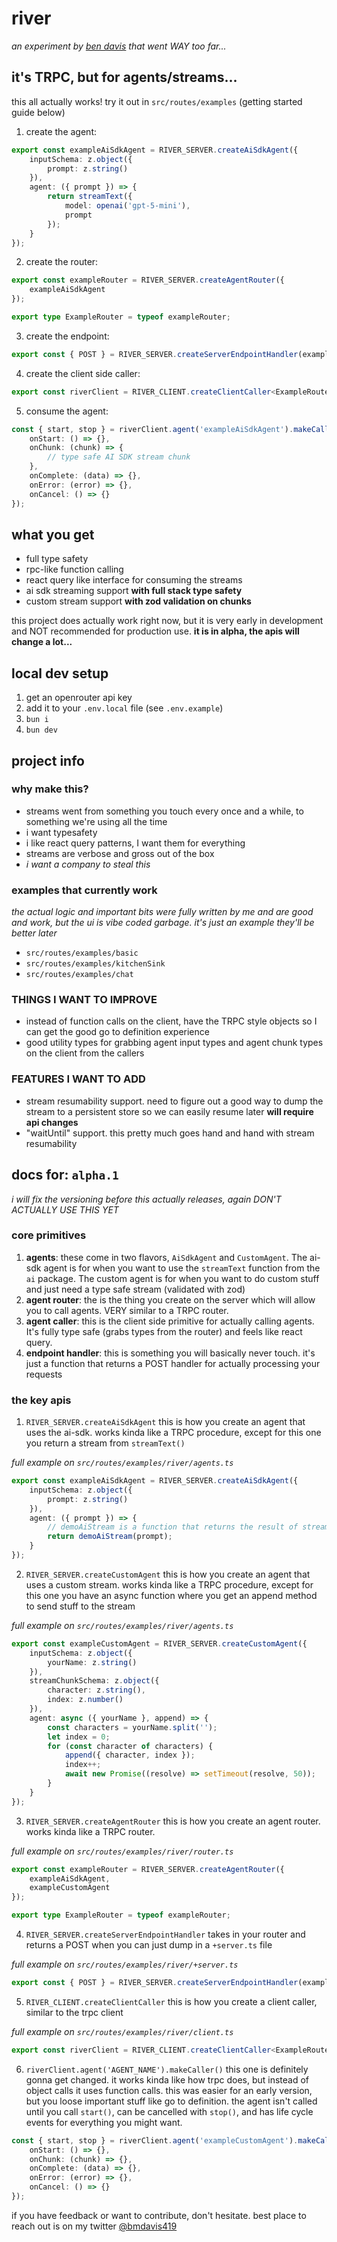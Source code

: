 # river

_an experiment by [ben davis](https://davis7.sh) that went WAY too far..._

## it's TRPC, but for agents/streams...

this all actually works! try it out in `src/routes/examples` (getting started guide below)

1. create the agent:

```ts
export const exampleAiSdkAgent = RIVER_SERVER.createAiSdkAgent({
	inputSchema: z.object({
		prompt: z.string()
	}),
	agent: ({ prompt }) => {
		return streamText({
			model: openai('gpt-5-mini'),
			prompt
		});
	}
});
```

2. create the router:

```ts
export const exampleRouter = RIVER_SERVER.createAgentRouter({
	exampleAiSdkAgent
});

export type ExampleRouter = typeof exampleRouter;
```

3. create the endpoint:

```ts
export const { POST } = RIVER_SERVER.createServerEndpointHandler(exampleRouter);
```

4. create the client side caller:

```ts
export const riverClient = RIVER_CLIENT.createClientCaller<ExampleRouter>('/examples/river');
```

5. consume the agent:

```ts
const { start, stop } = riverClient.agent('exampleAiSdkAgent').makeCaller({
	onStart: () => {},
	onChunk: (chunk) => {
		// type safe AI SDK stream chunk
	},
	onComplete: (data) => {},
	onError: (error) => {},
	onCancel: () => {}
});
```

## what you get

- full type safety
- rpc-like function calling
- react query like interface for consuming the streams
- ai sdk streaming support **with full stack type safety**
- custom stream support **with zod validation on chunks**

this project does actually work right now, but it is very early in development and NOT recommended for production use. **it is in alpha, the apis will change a lot...**

## local dev setup

1. get an openrouter api key
2. add it to your `.env.local` file (see `.env.example`)
3. `bun i`
4. `bun dev`

## project info

### why make this?

- streams went from something you touch every once and a while, to something we're using all the time
- i want typesafety
- i like react query patterns, I want them for everything
- streams are verbose and gross out of the box
- _i want a company to steal this_

### examples that currently work

_the actual logic and important bits were fully written by me and are good and work, but the ui is vibe coded garbage. it's just an example they'll be better later_

- `src/routes/examples/basic`
- `src/routes/examples/kitchenSink`
- `src/routes/examples/chat`

### THINGS I WANT TO IMPROVE

- instead of function calls on the client, have the TRPC style objects so I can get the good go to definition experience
- good utility types for grabbing agent input types and agent chunk types on the client from the callers

### FEATURES I WANT TO ADD

- stream resumability support. need to figure out a good way to dump the stream to a persistent store so we can easily resume later **will require api changes**
- "waitUntil" support. this pretty much goes hand and hand with stream resumability

## docs for: `alpha.1`

_i will fix the versioning before this actually releases, again DON'T ACTUALLY USE THIS YET_

### core primitives

1. **agents**: these come in two flavors, `AiSdkAgent` and `CustomAgent`. The ai-sdk agent is for when you want to use the `streamText` function from the `ai` package. The custom agent is for when you want to do custom stuff and just need a type safe stream (validated with zod)
2. **agent router**: the is the thing you create on the server which will allow you to call agents. VERY similar to a TRPC router.
3. **agent caller**: this is the client side primitive for actually calling agents. It's fully type safe (grabs types from the router) and feels like react query.
4. **endpoint handler**: this is something you will basically never touch. it's just a function that returns a POST handler for actually processing your requests

### the key apis

1. `RIVER_SERVER.createAiSdkAgent`
   this is how you create an agent that uses the ai-sdk. works kinda like a TRPC procedure, except for this one you return a stream from `streamText()`

_full example on `src/routes/examples/river/agents.ts`_

```ts
export const exampleAiSdkAgent = RIVER_SERVER.createAiSdkAgent({
	inputSchema: z.object({
		prompt: z.string()
	}),
	agent: ({ prompt }) => {
		// demoAiStream is a function that returns the result of streamText()
		return demoAiStream(prompt);
	}
});
```

2. `RIVER_SERVER.createCustomAgent`
   this is how you create an agent that uses a custom stream. works kinda like a TRPC procedure, except for this one you have an async function where you get an append method to send stuff to the stream

_full example on `src/routes/examples/river/agents.ts`_

```ts
export const exampleCustomAgent = RIVER_SERVER.createCustomAgent({
	inputSchema: z.object({
		yourName: z.string()
	}),
	streamChunkSchema: z.object({
		character: z.string(),
		index: z.number()
	}),
	agent: async ({ yourName }, append) => {
		const characters = yourName.split('');
		let index = 0;
		for (const character of characters) {
			append({ character, index });
			index++;
			await new Promise((resolve) => setTimeout(resolve, 50));
		}
	}
});
```

3. `RIVER_SERVER.createAgentRouter`
   this is how you create an agent router. works kinda like a TRPC router.

_full example on `src/routes/examples/river/router.ts`_

```ts
export const exampleRouter = RIVER_SERVER.createAgentRouter({
	exampleAiSdkAgent,
	exampleCustomAgent
});

export type ExampleRouter = typeof exampleRouter;
```

4. `RIVER_SERVER.createServerEndpointHandler`
   takes in your router and returns a POST when you can just dump in a `+server.ts` file

_full example on `src/routes/examples/river/+server.ts`_

```ts
export const { POST } = RIVER_SERVER.createServerEndpointHandler(exampleRouter);
```

5. `RIVER_CLIENT.createClientCaller`
   this is how you create a client caller, similar to the trpc client

_full example on `src/routes/examples/river/client.ts`_

```ts
export const riverClient = RIVER_CLIENT.createClientCaller<ExampleRouter>('/examples/river');
```

6. `riverClient.agent('AGENT_NAME').makeCaller()`
   this one is definitely gonna get changed. it works kinda like how trpc does, but instead of object calls it uses function calls. this was easier for an early version, but you loose important stuff like go to definition. the agent isn't called until you call `start()`, can be cancelled with `stop()`, and has life cycle events for everything you might want.

```ts
const { start, stop } = riverClient.agent('exampleCustomAgent').makeCaller({
	onStart: () => {},
	onChunk: (chunk) => {},
	onComplete: (data) => {},
	onError: (error) => {},
	onCancel: () => {}
});
```

if you have feedback or want to contribute, don't hesitate. best place to reach out is on my twitter [@bmdavis419](https://x.com/@bmdavis419)
